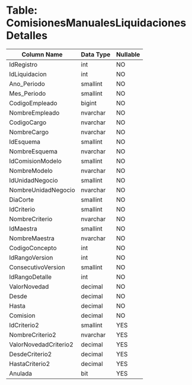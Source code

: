 # Table: ComisionesManualesLiquidacionesDetalles

| Column Name | Data Type | Nullable |
|-------------|-----------|----------|
| IdRegistro | int | NO |
| IdLiquidacion | int | NO |
| Ano_Periodo | smallint | NO |
| Mes_Periodo | smallint | NO |
| CodigoEmpleado | bigint | NO |
| NombreEmpleado | nvarchar | NO |
| CodigoCargo | nvarchar | NO |
| NombreCargo | nvarchar | NO |
| IdEsquema | smallint | NO |
| NombreEsquema | nvarchar | NO |
| IdComisionModelo | smallint | NO |
| NombreModelo | nvarchar | NO |
| IdUnidadNegocio | smallint | NO |
| NombreUnidadNegocio | nvarchar | NO |
| DiaCorte | smallint | NO |
| IdCriterio | smallint | NO |
| NombreCriterio | nvarchar | NO |
| IdMaestra | smallint | NO |
| NombreMaestra | nvarchar | NO |
| CodigoConcepto | int | NO |
| IdRangoVersion | int | NO |
| ConsecutivoVersion | smallint | NO |
| IdRangoDetalle | int | NO |
| ValorNovedad | decimal | NO |
| Desde | decimal | NO |
| Hasta | decimal | NO |
| Comision | decimal | NO |
| IdCriterio2 | smallint | YES |
| NombreCriterio2 | nvarchar | YES |
| ValorNovedadCriterio2 | decimal | YES |
| DesdeCriterio2 | decimal | YES |
| HastaCriterio2 | decimal | YES |
| Anulada | bit | YES |
